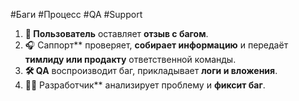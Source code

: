 #Баги #Процесс #QA #Support

1. **📝 Пользователь** оставляет **отзыв с багом**.  
2. 🎧 Саппорт** проверяет, **собирает информацию** и передаёт **тимлиду или продакту** ответственной команды.  
3. **🛠 QA** воспроизводит баг, прикладывает **логи и вложения**.  
4. 👨‍💻 Разработчик** анализирует проблему и **фиксит баг**.